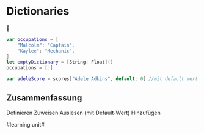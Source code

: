 # Dictionaries
📕

```swift
var occupations = [
    "Malcolm": "Captain",
    "Kaylee": "Mechanic",
]
let emptyDictionary = [String: Float]()
occupations = [:]

var adeleScore = scores["Adele Adkins", default: 0] //mit default wert
```

## Zusammenfassung
Definieren
Zuweisen
Auslesen (mit Default-Wert)
Hinzufügen

#learning unit#